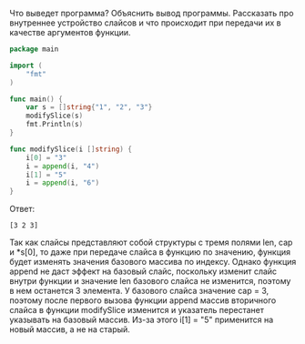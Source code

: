 Что выведет программа? Объяснить вывод программы. Рассказать про внутреннее устройство слайсов и что происходит при передачи их в качестве аргументов функции.

```go
package main

import (
	"fmt"
)

func main() {
	var s = []string{"1", "2", "3"}
	modifySlice(s)
	fmt.Println(s)
}

func modifySlice(i []string) {
	i[0] = "3"
	i = append(i, "4")
	i[1] = "5"
	i = append(i, "6")
}
```

Ответ:
```
[3 2 3]

```

Так как слайсы представляют собой структуры с тремя полями len, cap и *s[0], то даже при передаче слайса в функцию по значению,
функция будет изменять значения базового массива по индексу. Однако функция append не даст эффект на базовый слайс, поскольку
изменит слайс внутри функции и значение len базового слайса не изменится, поэтому в нем останется 3 элемента.
У базового слайса значение cap = 3, поэтому после первого вызова функции append массив вторичного слайса в функции modifySlice
изменится и указатель перестанет указывать на базовый массив. Из-за этого i[1] = "5" применится на новый массив, а не на старый.